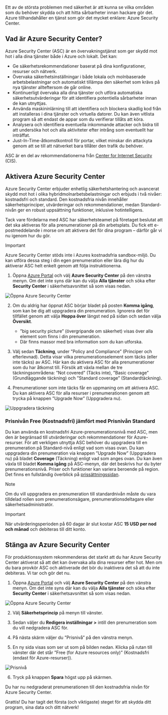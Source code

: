 Ett av de största problemen med säkerhet är att kunna se vilka områden som du behöver skydda och att hitta sårbarheter innan hackare gör det. Azure tillhandahåller en tjänst som gör det mycket enklare: Azure Security Center.

## <a name="what-is-azure-security-center"></a>Vad är Azure Security Center?

Azure Security Center (ASC) är en övervakningstjänst som ger skydd mot hot i alla dina tjänster både i Azure och lokalt. Det kan:

- Ge säkerhetsrekommendationer baserat på dina konfigurationer, resurser och nätverk.
- Övervaka säkerhetsinställningar i både lokala och molnbaserade arbetsbelastningar och automatiskt tillämpa den säkerhet som krävs på nya tjänster allteftersom de går online.
- Kontinuerligt övervaka alla dina tjänster och utföra automatiska säkerhetsutvärderingar för att identifiera potentiella sårbarheter innan de kan utnyttjas.
- Använda maskininlärning till att identifiera och blockera skadlig kod från att installeras i dina tjänster och virtuella datorer. Du kan även vitlista program så att endast de appar som du verifierar tillåts att köra.
- Analysera och identifiera eventuella inkommande attacker och bidra till att undersöka hot och alla aktiviteter efter intrång som eventuellt har inträffat.
- Just-In-Time-åtkomstkontroll för portar, vilket minskar din attackyta genom att se till att nätverket bara tillåter den trafik du behöver.

ASC är en del av rekommendationerna från [Center for Internet Security](https://www.cisecurity.org/cis-benchmarks/) (CIS).

## <a name="activating-azure-security-center"></a>Aktivera Azure Security Center

Azure Security Center erbjuder enhetlig säkerhetshantering och avancerat skydd mot hot i olika hybridmolnarbetsbelastningar och erbjuds i två nivåer: kostnadsfri och standard. Den kostnadsfria nivån innehåller säkerhetsprinciper, utvärderingar och rekommendationer, medan Standard-nivån ger en robust uppsättning funktioner, inklusive hotintelligens.

Tack vare fördelarna med ASC har säkerhetsteamet på företaget beslutat att det ska aktiveras för alla prenumerationer på din arbetsplats. Du fick ett e-postmeddelande i morse om att aktivera det för dina program – därför går vi nu igenom hur du gör.

> [!IMPORTANT]
> Azure Security Center stöds inte i Azures kostnadsfria sandbox-miljö. Du kan utföra dessa steg i din egen prenumeration eller lära dig hur du aktiverar ASC helt enkelt genom att följa instruktionerna.

1. Öppna [Azure Portal](https://portal.azure.com?azure-portal=true) och välj **Azure Security Center** på den vänstra menyn. Om det inte syns där kan du välja **Alla tjänster** och söka efter **Security Center** i säkerhetsavsnittet så som visas nedan.

![Öppna Azure Security Center](../media/2-ASC-Menu.png)

2. Om du aldrig har öppnat ASC börjar bladet på posten **Komma igång**, som kan be dig att uppgradera din prenumeration. Ignorera det för tillfället genom att välja **Hoppa över** längst ned på sidan och sedan välja **Översikt**.
    - ”big security picture” (övergripande om säkerhet) visas över alla element som finns i din prenumeration.
    - Där finns massor med bra information som du kan utforska.

3. Välj sedan **Täckning**, under ”Policy and Compliance” (Principer och efterlevnad). Detta visar vilka prenumerationselement som täcks (eller inte täcks) av ASC. Här kan du aktivera ASC för alla prenumerationer som du har åtkomst till. Försök att växla mellan de tre täckningsområdena: ”Not covered” (Täcks inte), ”Basic coverage” (Grundläggande täckning) och ”Standard coverage” (Standardtäckning).

4. Prenumerationer som inte täcks får en uppmaning om att aktivera ASC. Du kan aktivera ASC för alla resurser i prenumerationen genom att trycka på knappen ”Upgrade Now” (Uppgradera nu).

![Uppgradera täckning](../media/2-Upgrade-Now.png)

### <a name="free-vs-standard-pricing-tier"></a>Prisnivån Free (Kostnadsfri) jämfört med Prisnivån Standard

Du kan använda en kostnadsfri Azure-prenumerationsnivå med ASC, men den är begränsad till utvärderingar och rekommendationer för Azure-resurser. För att verkligen utnyttja ASC behöver du uppgradera till en prenumeration på Standard-nivå enligt vad som visas ovan. Du kan uppgradera din prenumeration via knappen ”Upgrade Now” (Uppgradera nu) på bladet **Coverage** (Täckning) enligt vad som anges ovan. Du kan även växla till bladet **Komma igång** på ASC-menyn, där det beskrivs hur du byter prenumerationsnivå. Priser och funktioner kan variera beroende på region. Det finns en fullständig överblick på [prissättningssidan](https://azure.microsoft.com/pricing/details/security-center/). 

> [!NOTE]
> Om du vill uppgradera en prenumeration till standardnivån måste du vara tilldelad rollen som prenumerationsägare, prenumerationsdeltagare eller säkerhetsadministratör.

> [!IMPORTANT]
> När utvärderingsperioden på 60 dagar är slut kostar ASC **15 USD per nod och månad** och debiteras till ditt konto.

## <a name="turning-off-azure-security-center"></a>Stänga av Azure Security Center

För produktionssystem rekommenderas det starkt att du har Azure Security Center aktiverat så att det kan övervaka alla dina resurser efter hot. Men om du bara provkör ASC och aktiverade det bör du inaktivera det så att du inte debiteras. Vi tar och gör det nu.

1. Öppna [Azure Portal](https://portal.azure.com?azure-portal=true) och välj **Azure Security Center** på den vänstra menyn. Om det inte syns där kan du välja **Alla tjänster** och söka efter **Security Center** i säkerhetsavsnittet så som visas nedan.

![Öppna Azure Security Center](../media/2-ASC-Menu.png)

2. Välj **Säkerhetsprincip** på menyn till vänster.

3. Sedan väljer du **Redigera inställningar >** intill den prenumeration som du vill nedgradera ASC för.

4. På nästa skärm väljer du ”Prisnivå” på den vänstra menyn.

5. En ny sida visas som ser ut som på bilden nedan. Klicka på rutan till vänster där det står ”Free (for Azure resources only)” (Kostnadsfri (endast för Azure-resurser)).

![Prisnivå](../media/2-Pricing-Tier.png)

6. Tryck på knappen **Spara** högst upp på skärmen.

Du har nu nedgraderat prenumerationen till den kostnadsfria nivån för Azure Security Center.

Grattis! Du har tagit det första (och viktigaste) steget för att skydda ditt program, sina data och ditt nätverk!